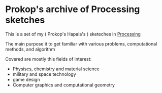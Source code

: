 # Prokop's archive of Processing sketches

This is a set of my ( Prokop's Hapala's ) sketeches in [Processing](https://processing.org/) 

The main purpose it to get familiar with various problems, computational methods, and algorithm

Covered are mostly this fields of interest:
* Physiscs, chemistry and material science
* military and space technology
* game design
* Computer graphics and computational geometry
